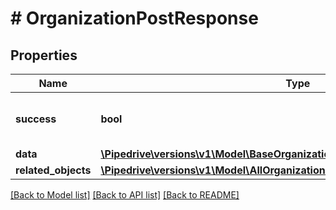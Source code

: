 # # OrganizationPostResponse

## Properties

Name | Type | Description | Notes
------------ | ------------- | ------------- | -------------
**success** | **bool** | If the response is successful or not | [optional]
**data** | [**\Pipedrive\versions\v1\Model\BaseOrganizationItemWithEditNameFlag**](BaseOrganizationItemWithEditNameFlag.md) |  |
**related_objects** | [**\Pipedrive\versions\v1\Model\AllOrganizationsGetResponseAllOfRelatedObjects**](AllOrganizationsGetResponseAllOfRelatedObjects.md) |  |

[[Back to Model list]](../../README.md#models) [[Back to API list]](../../README.md#endpoints) [[Back to README]](../../README.md)
